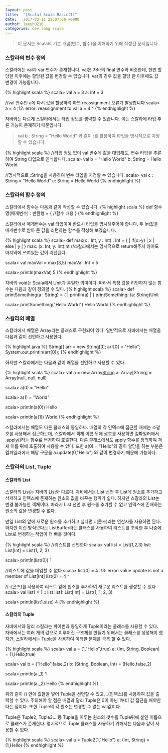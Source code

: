```yaml
---
layout: post
title:  "[Scala] Scala Basic(1)"
date:   2017-03-11 22:07:00 +0900
author: leeyh0216
categories: dev lang scala
---
```


> 이 문서는 Scala의 기본 개념(변수, 함수)을 이해하기 위해 작성된 문서입니다.


### 스칼라의 변수 정의

스칼라에는 val과 var 변수가 존재합니다.
val은 자바의 final 변수와 비슷한데, 한번 할당한 이후에는 할당된 값을 변경할 수 없습니다.
var의 경우 값을 할당 한 이후에도 값 변경이 가능합니다.

{% highlight scala %}
scala> val a = 3
a: Int = 3

//val 변수인 a에 다시 값을 할당하려 하면 reassignment 오류가 발생합니다
scala> a = 4
<console>:12: error: reassignment to val
       a = 4
         ^
{% endhighlight %}

자바와는 다르게 스칼라에서는 타입 정보를 생략할 수 있습니다. 이는 스칼라에 타입 추론 기능이 존재하기 때문입니다.
> val b : String = "Hello World" 와 같이 :를 활용하여 타입을 명시적으로 지정할 수 있습니다.

{% highlight scala %}
//타입 정보 없이 val 변수에 값을 대입해도, 변수 타입을 추론하여 String 타입으로 인식합니다.
scala> val b = "Hello World"
b: String = Hello World

//명시적으로 :String을 사용하여 변수 타입을 지정할 수 있습니다.
scala> val c : String = "Hello World"
c: String = Hello World
{% endhighlight %} 


### 스칼라의 함수 정의

스칼라에서 함수는 다음과 같이 작성할 수 있습니다.
{% highlight scala %}
def 함수명(매개변수) : 반환형 = {
  //함수 내용
}
{% endhighlight %}

스칼라에서 매개변수는 val 타입이며 반드시 타입을 명시해주어야 합니다.
두 Int값을 매개변수로 받아 큰 값을 리턴하는 함수를 작성해 보겠습니다.

{% highlight scala %}
scala> def max(x : Int, y : Int) : Int = {
     | if(x>y)
     | x
     | else
     | y
     | }
max: (x: Int, y: Int)Int
//스칼라에서는 명시적으로 return해주지 않아도 마지막에 쓰여있는 값이 리턴된다.

scala> val maxVal = max(3,5)
maxVal: Int = 5

scala> println(maxVal)
5
{% endhighlight %}

자바의 void는 Scala에서 Unit과 동일한 의미이다. 따라서 특정 값을 리턴하지 않는 함수는 다음과 같이 정의할 수 있다.
{% highlight scala %}
scala> def printSomething(a : String) = {
     | println(a)
     | }
printSomething: (a: String)Unit

scala> printSomething("Hello World")
Hello World
{% endhighlight %}


### 스칼라의 배열

스칼라에서 배열은 Array라는 클래스로 구현되어 있다.
일반적으로 자바에서는 배열을 다음과 같이 선언하고 사용한다.

{% highlight java %}
String[] arr = new String[3];
arr[0] = "Hello";
System.out.println(arr[0]);
{% endhighlight %}

하지만 스칼라에서는 다음과 같이 배열을 선언하고 사용할 수 있다.

{% highlight scala %}
scala> val a = new Array[String](3)
a: Array[String] = Array(null, null, null)

scala> a(0) = "Hello"

scala> a(1) = "World"

scala> println(a(0))
Hello

scala> println(a(1))
World
{% endhighlight %}

스칼라에서는 배열도 다른 클래스와 동일하다.
배열의 각 인덱스에 접근할 때에는 소괄호를 사용해서 접근하는데, 스칼라에서 객체 이름 뒤에 괄호를 사용하면 컴파일러에서 .apply()라는 함수로 변경하여 호출한다. 다른 클래스에서도 apply 함수를 정의하여 객체 이름 뒤에 호출하여 사용할 수 있다.
또한 a(0) = "Hello"와 같이 할당을 하는 부분은 컴파일러에서 해당 구문을 a.update(0,"Hello") 와 같이 변경하기 때문에 가능하다.


### 스칼라의 List, Tuple

#### 스칼라의 List

스칼라의 List는 자바의 List와 다르다. 자바에서는 List 선언 후 List에 원소를 추가하고 삭제하고 인덱스에 존재하는 원소의 값을 바꾸는 행위가 쉽다. 하지만 스칼라의 List는 변경 불가능한 객체이다. 따라서 List 선언 후 원소를 추가할 수 없고 인덱스에 존재하는 원소의 값을 변경할 수 없다.

만일 List의 앞에 새로운 원소를 추가하고 싶다면 ::(콘즈)라는 연산자를 사용하면 된다. 하지만 이런 방식보다는 ListBuffer라는 클래스를 사용하여 리스트를 조작한 후 나중에 List로 변경하는 작업이 더 빠를 것이다.

{% highlight scala %}
//리스트를 선언한다
scala> val list = List(1,2,3)
list: List[Int] = List(1, 2, 3)

scala> println(list(0))
1

//리스트에 값을 대입할 수 없다
scala> list(0) = 4
<console>:13: error: value update is not a member of List[Int]
       list(0) = 4
       ^

//::(콘즈)를 사용하여 리스트 앞에 원소를 추가하여 새로운 리스트를 생성할 수 있다
scala> val list1 = 1 :: list
list1: List[Int] = List(1, 1, 2, 3)

scala> println(list1.size)
4
{% endhighlight %}

#### 스칼라의 Tuple

자바에서와 달리 스칼라는 파이썬과 동일하게 Tuple이라는 클래스를 사용할 수 있다.
자바에서는 여러 개의 값으로 이루어진 구조체를 만들기 위해서는 클래스를 생성해야 했지만, 스칼라에서는 Tuple을 사용하여 이러한 문제를 극복 할 수 있다.

{% highlight scala %}
scala> val a = (1,"Hello",true)
a: (Int, String, Boolean) = (1,Hello,true)

scala> val b = ("Hello",false,2)
b: (String, Boolean, Int) = (Hello,false,2)

scala> println(a._1)
1

scala> println(a._2)
Hello
{% endhighlight %}

위와 같이 () 안에 값들을 넣어 Tuple을 선언할 수 있고, _(인덱스)를 사용하여 값을 출력할 수 있다. 주의해야 할 점은 배열과 달리 Tuple은 0이 아닌 1부터 값 접근을 해야한다는 점이다.
또한 Tuple의 각 원소는 변경할 수 없는 val값이다.

Tuple은 Tuple2, Tuple3... 등 Tuple을 이루는 원소의 갯수를 Tuple뒤에 붙인 이름으로 클래스가 존재한다. 명시적으로 Tuple 클래스를 사용하기 위해서는 다음과 같이 사용할 수 있다.

{% highlight scala %}
scala> val a = Tuple2(1,"Hello")
a: (Int, String) = (1,Hello)
{% endhighlight %}
